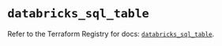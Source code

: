 # `databricks_sql_table`

Refer to the Terraform Registry for docs: [`databricks_sql_table`](https://registry.terraform.io/providers/databricks/databricks/1.62.0/docs/resources/sql_table).
